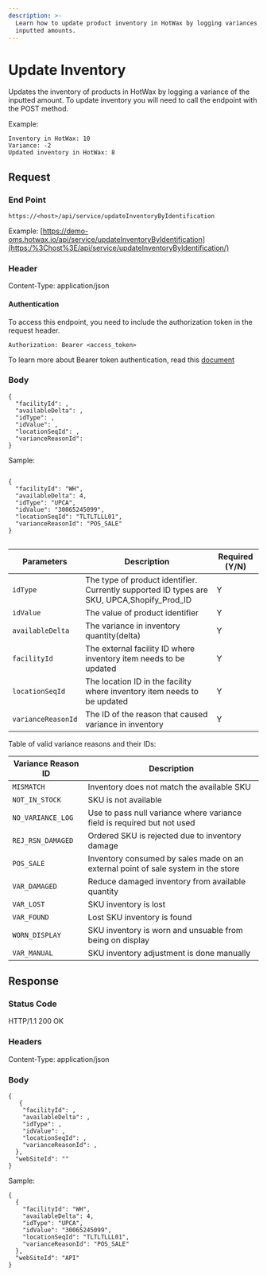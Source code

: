 ```yaml
---
description: >-
  Learn how to update product inventory in HotWax by logging variances of
  inputted amounts.
---
```


# Update Inventory

Updates the inventory of products in HotWax by logging a variance of the inputted amount. To update inventory you will need to call the endpoint with the POST method.

Example:

```
Inventory in HotWax: 10
Variance: -2
Updated inventory in HotWax: 8
```

## Request

### End Point

`https://<host>/api/service/updateInventoryByIdentification`

Example: [https://demo-oms.hotwax.io/api/service/updateInventoryByIdentification](https:/%3Chost%3E/api/service/updateInventoryByIdentification/)

### Header

Content-Type: application/json

#### Authentication

To access this endpoint, you need to include the authorization token in the request header.

`Authorization: Bearer <access_token>`

To learn more about Bearer token authentication, read this [document](../initial-api-authentication.md)

### Body

```
{
  "facilityId": ,
  "availableDelta": ,
  "idType": ,
  "idValue": ,
  "locationSeqId": ,
  "varianceReasonId":
}
```

Sample:

```

{
  "facilityId": "WH",
  "availableDelta": 4,
  "idType": "UPCA",
  "idValue": "30065245099",
  "locationSeqId": "TLTLTLLL01",
  "varianceReasonId": "POS_SALE"
}
  
```

| Parameters         | Description                                                                                  | Required (Y/N) |
| ------------------ | -------------------------------------------------------------------------------------------- | -------------- |
| `idType`           | The type of product identifier. Currently supported ID types are SKU, UPCA,Shopify\_Prod\_ID | Y              |
| `idValue`          | The value of product identifier                                                              | Y              |
| `availableDelta`   | The variance in inventory quantity(delta)                                                    | Y              |
| `facilityId`       | The external facility ID where inventory item needs to be updated                            | Y              |
| `locationSeqId`    | The location ID in the facility where inventory item needs to be updated                     | Y              |
| `varianceReasonId` | The ID of the reason that caused variance in inventory                                       | Y              |

Table of valid variance reasons and their IDs:

| Variance Reason ID | Description                                                                       |
| ------------------ | --------------------------------------------------------------------------------- |
| `MISMATCH`         | Inventory does not match the available SKU                                        |
| `NOT_IN_STOCK`     | SKU is not available                                                              |
| `NO_VARIANCE_LOG`  | Use to pass null variance where variance field is required but not used           |
| `REJ_RSN_DAMAGED`  | Ordered SKU is rejected due to inventory damage                                   |
| `POS_SALE`         | Inventory consumed by sales made on an external point of sale system in the store |
| `VAR_DAMAGED`      | Reduce damaged inventory from available quantity                                  |
| `VAR_LOST`         | SKU inventory is lost                                                             |
| `VAR_FOUND`        | Lost SKU inventory is found                                                       |
| `WORN_DISPLAY`     | SKU inventory is worn and unsuable from being on display                          |
| `VAR_MANUAL`       | SKU inventory adjustment is done manually                                         |

## Response

### Status Code

HTTP/1.1 200 OK

### Headers

Content-Type: application/json

### Body

```
{
   {
    "facilityId": ,
    "availableDelta": ,
    "idType": ,
    "idValue": ,
    "locationSeqId": ,
    "varianceReasonId": ,
  },
  "webSiteId": ""
}
```

Sample:

```
{
  {
    "facilityId": "WH",
    "availableDelta": 4,
    "idType": "UPCA",
    "idValue": "30065245099",
    "locationSeqId": "TLTLTLLL01",
    "varianceReasonId": "POS_SALE"
  },
  "webSiteId": "API"
}
```
